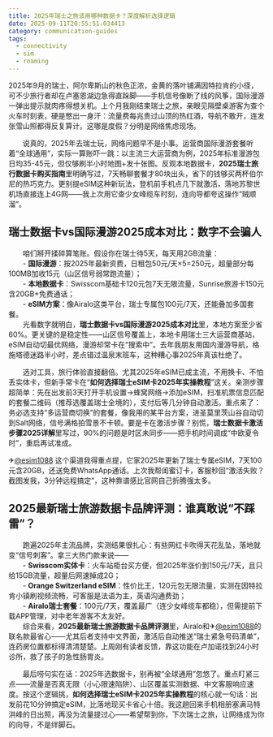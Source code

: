 ```yaml
---
title: 2025年瑞士之旅该用哪种数据卡？深度解析选择逻辑
date: 2025-09-11T20:55:51.034413
category: communication-guides
tags:
  - connectivity
  - sim
  - roaming
---
```


2025年9月的瑞士，阿尔卑斯山的秋色正浓，金黄的落叶铺满因特拉肯的小径，可不少旅行者却在卢塞恩湖边急得直跺脚——手机信号像断了线的风筝，国际漫游一弹出提示就肉疼得想关机。上个月我刚结束瑞士之旅，亲眼见隔壁桌游客为查个火车时刻表，硬是憋出一身汗：流量费每兆贵过山顶的热红酒，导航不敢开，连发张雪山照都得反复算计。这哪是度假？分明是网络焦虑现场。

　　说真的，2025年去瑞士玩，网络问题早不是小事。运营商国际漫游套餐听着“全球通用”，实际一算账吓一跳：以主流三大运营商为例，2025年标准漫游包日均35-45元，但仅够刷半小时地图+发十张图。反观本地数据卡，**2025瑞士旅行数据卡购买指南**里明确写过，7天畅聊套餐才80块出头，省下的钱够买两杯伯尔尼的热巧克力。更别提eSIM这种新玩法，登机前手机点几下就激活，落地苏黎世机场直接连上4G网——我上次用它查少女峰缆车时刻，连向导都夸这操作“贼顺溜”。

## 瑞士数据卡vs国际漫游2025成本对比：数字不会骗人

　　咱们掰开揉碎算笔账。假设你在瑞士待5天，每天用2GB流量：  
　　- **国际漫游**：按2025年最新资费，日租包50元/天×5=250元，超量部分每100MB加收15元（山区信号弱常跑流量）；  
　　- **本地数据卡**：Swisscom基础卡120元包7天无限流量，Sunrise旅游卡150元含20GB+免费通话；  
　　- **eSIM方案**：像Airalo这类平台，瑞士专属包100元/7天，还能叠加多国套餐。  
　　光看数字就明白，**瑞士数据卡vs国际漫游2025成本对比**里，本地方案至少省60%。更关键的是稳定性——山区信号覆盖上，本地卡用瑞士三大运营商基站，eSIM自动切最优网络，漫游却常卡在“搜索中”。去年我朋友用国内漫游导航，格施塔德迷路半小时，差点错过温泉末班车，这种糟心事2025年真该杜绝了。

　　选对工具，旅行体验直接翻倍。尤其2025年eSIM已成主流，不用换卡、不怕丢实体卡，但新手常卡在“**如何选择瑞士eSIM卡2025年实操教程**”这关。亲测步骤超简单：先在出发前3天打开手机设置→蜂窝网络→添加eSIM，扫准机票信息匹配的套餐二维码（推荐选覆盖瑞士全境的），支付后等几分钟自动激活。重点来了：务必选支持“多运营商切换”的套餐，像我用的某平台方案，进圣莫里茨山谷自动切到Salt网络，信号满格拍雪景不卡顿。要是卡在激活步骤？别慌，**瑞士数据卡激活步骤2025详解**里写过，90%的问题是时区未同步——把手机时间调成“中欧夏令时”，重启再试准成。

✈[@esim1088](https://t.me/s/esim1088) 这个渠道我得重点提，它家2025年更新了瑞士专属eSIM，7天100元含20GB，还送免费WhatsApp通话。上次我帮闺蜜订卡，客服秒回“激活失败？截图发我，3分钟远程搞定”，这种靠谱感比官网自己折腾强太多。

## 2025最新瑞士旅游数据卡品牌评测：谁真敢说“不踩雷”？

　　跑遍2025年主流品牌，实测结果很扎心：有些网红卡吹得天花乱坠，落地就变“信号刺客”。拿三大热门款来说——  
　　- **Swisscom实体卡**：火车站柜台买方便，但2025年涨价到150元/7天，且只给15GB流量，超量后网速掉成2G；  
　　- **Orange Switzerland eSIM**：性价比王，120元包无限流量，实测在因特拉肯小镇刷视频流畅，可客服是法语为主，英语沟通费劲；  
　　- **Airalo瑞士套餐**：100元/7天，覆盖最广（连少女峰缆车都稳），但需提前下载APP管理，对中老年游客不太友好。  
　　综合来看，**2025最新瑞士旅游数据卡品牌评测**里，Airalo和✈[@esim1088](https://t.me/s/esim1088)的联名款最省心——尤其后者支持中文界面，激活后自动推送“瑞士紧急号码清单”，连药房位置都标得清清楚楚。上周刚有读者反馈，靠这功能在卢加诺找到24小时诊所，救了孩子的急性肠胃炎。

　　最后唠句实在话：2025年选数据卡，别再被“全球通用”忽悠了。重点盯紧三点——流量是否真无限（小心限速陷阱）、山区覆盖实测数据、中文客服响应速度。按这个逻辑挑，**如何选择瑞士eSIM卡2025年实操教程**的核心就一句话：出发前花10分钟搞定eSIM，比落地现买卡省心十倍。我这趟回来手机相册塞满马特洪峰的日出照，再没为流量提过心——希望帮到你，下次瑞士之旅，让网络成为你的向导，不是绊脚石。